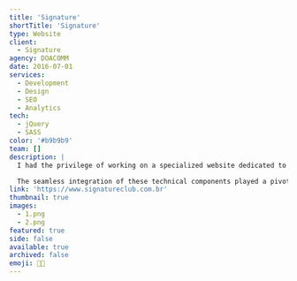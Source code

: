 ```yaml
---
title: 'Signature'
shortTitle: 'Signature'
type: Website
client:
  - Signature
agency: DOACOMM
date: 2016-07-01
services:
  - Development
  - Design
  - SEO
  - Analytics
tech:
  - jQuery
  - SASS
color: '#b9b9b9'
team: []
description: |
  I had the privilege of working on a specialized website dedicated to promoting an exclusive community of professionals who shared a common passion for technical excellence and exceptional experiences in health, well-being, and aesthetics. The project involved meticulous design execution, where I carefully crafted visually captivating interfaces that exuded sophistication and exclusivity. Additionally, I took charge of the programming aspect and skillfully implemented SEO techniques to enhance the website's visibility in search engine rankings, expanding its reach to a broader audience.

  The seamless integration of these technical components played a pivotal role in effectively promoting the exclusive community. By combining captivating design elements with optimized SEO practices, we emphasized the unique value proposition of the community and delivered an engaging user experience that resonated with visitors. The website's interfaces were thoughtfully designed to encapsulate the desired essence of sophistication and exclusivity, providing a visually appealing platform that reflected the community's ethos. Through our meticulous attention to detail and technical expertise, we successfully created a website that effectively showcased the community's offerings and attracted a wider audience, fostering a sense of belonging and engagement among its members.
link: 'https://www.signatureclub.com.br'
thumbnail: true
images:
  - 1.png
  - 2.png
featured: true
side: false
available: true
archived: false
emoji: 🤝🏼
---
```


